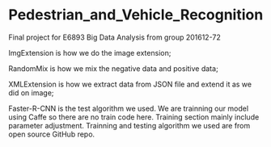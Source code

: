# Pedestrian_and_Vehicle_Recognition
Final project for E6893 Big Data Analysis from group 201612-72

ImgExtension is how we do the image extension;

RandomMix is how we mix the negative data and positive data;

XMLExtension is how we extract data from JSON file and extend it as we did on image;

Faster-R-CNN is the test algorithm we used. We are trainning our model using Caffe so there are no train code here. Training section mainly include parameter adjustment. Trainning and testing algorithm we used are from open source GitHub repo.
